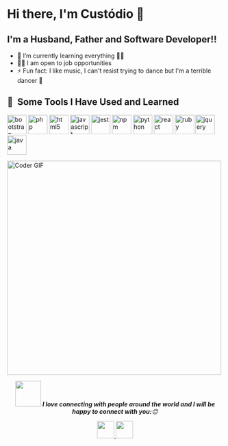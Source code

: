 # Hi there, I'm Custódio 👋 

## I'm a Husband, Father and Software Developer!!

- 🌱 I’m currently learning everything 🏋️‍♀️
- 👨‍💼 I am open to job opportunities
- ⚡ Fun fact: I like music, I can't resist trying to dance but I'm a terrible dancer 🤣


<h2> 🚀 &nbsp;Some Tools I Have Used and Learned</h2>
<p align="left">
<img src="https://cdn.jsdelivr.net/gh/devicons/devicon/icons/bootstrap/bootstrap-original-wordmark.svg" alt="bootstrap" width="45" height="45"/>
<img src="https://cdn.jsdelivr.net/gh/devicons/devicon/icons/php/php-original.svg" alt="php" width="45" height="45"/>
<img src="https://cdn.jsdelivr.net/gh/devicons/devicon/icons/html5/html5-original-wordmark.svg" alt="html5" width="45" height="45"/>
<img src="https://cdn.jsdelivr.net/gh/devicons/devicon/icons/javascript/javascript-original.svg" alt="javascript" width="45" height="45"/>
<img src="https://cdn.jsdelivr.net/gh/devicons/devicon/icons/jest/jest-plain.svg" alt="jest" width="45" height="45"/>
<img src="https://cdn.jsdelivr.net/gh/devicons/devicon/icons/npm/npm-original-wordmark.svg" alt="npm" width="45" height="45"/>
<img src="https://cdn.jsdelivr.net/gh/devicons/devicon/icons/python/python-original-wordmark.svg" alt="python" width="45" height="45"/>
<img src="https://cdn.jsdelivr.net/gh/devicons/devicon/icons/react/react-original-wordmark.svg" alt="react" width="45" height="45"/>
<img src="https://cdn.jsdelivr.net/gh/devicons/devicon/icons/ruby/ruby-original-wordmark.svg" alt="ruby" width="45" height="45"/>
<img src="https://cdn.jsdelivr.net/gh/devicons/devicon/icons/jquery/jquery-original-wordmark.svg" alt="jquery" width="45" height="45"/>
<img src="https://cdn.jsdelivr.net/gh/devicons/devicon/icons/java/java-original-wordmark.svg" alt="java" width="45" height="45"/> 
</p>
<p align="left">
 <img src="https://media.giphy.com/media/SWoSkN6DxTszqIKEqv/giphy.gif" alt="Coder GIF" width="500">
</p>

<p align="center">
 <img src="https://media.giphy.com/media/LnQjpWaON8nhr21vNW/giphy.gif" width="60"> <em><b>I love connecting with people around the world and I will be happy to connect   with you:</b>😊</em>
 </p>
<p align="center">
  <a href="https://www.linkedin.com/in/custodio-serafim-2a318a23a">
   <img height="40" src="https://cdn.jsdelivr.net/gh/devicons/devicon/icons/linkedin/linkedin-original.svg"/>
  </a>
   <a href="https://twitter.com/custodiolanga1">
   <img height="40" src="https://cdn.jsdelivr.net/gh/devicons/devicon/icons/twitter/twitter-original.svg"/>
  </a>
</p>
      


